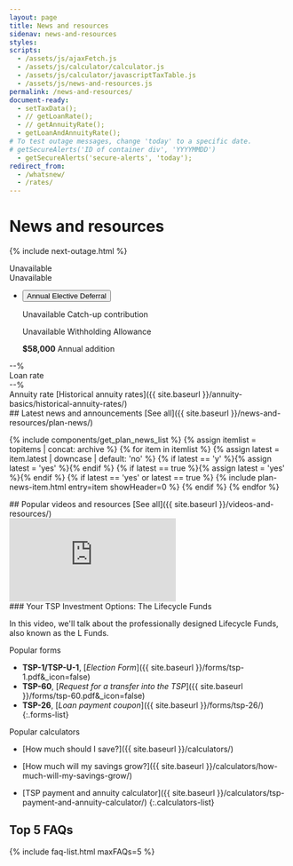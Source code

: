 ```yaml
---
layout: page
title: News and resources
sidenav: news-and-resources
styles:
scripts:
  - /assets/js/ajaxFetch.js
  - /assets/js/calculator/calculator.js
  - /assets/js/calculator/javascriptTaxTable.js
  - /assets/js/news-and-resources.js
permalink: /news-and-resources/
document-ready:
  - setTaxData();
  - // getLoanRate();
  - // getAnnuityRate();
  - getLoanAndAnnuityRate();
# To test outage messages, change 'today' to a specific date.
# getSecureAlerts('ID of container div', 'YYYYMMDD')
  - getSecureAlerts('secure-alerts', 'today');
redirect_from:
  - /whatsnew/
  - /rates/
---
```


# News and resources

{% include next-outage.html %}

<div id="secure-alerts"></div>

<section class="key-rates">
<div class="usa-grid">
  <!-- Annual elective deferral -->
  <div class="usa-width-one-third">
    <div id="contribution-limit">Unavailable</div>
    <div id="tax-year" class="hide">Unavailable</div>
    <ul class="usa-accordion">
    <li>
      <button class="usa-accordion-button"
        aria-expanded="false"
        aria-controls="a1">
        Annual Elective Deferral
      </button>
      <div id="a1" class="usa-accordion-content">
        <p><span id="catchup-limit">Unavailable</span> Catch-up contribution</p>
        <p class="hide"><span id="withholding-allowance">Unavailable</span> Withholding Allowance</p>
        <!-- Temporary manual edit -->
        <p><strong>$58,000</strong> Annual addition</p>
        <!-- <p><span id="annual-addition">Unavailable</span> Annual addition</p> -->
      </div>
    </li>
    </ul>
  </div>
  <!-- Loan rate -->
  <div class="usa-width-one-third"><div id="loan-rate">--%</div>Loan rate</div>
  <!-- Annuity rate -->
  <div class="usa-width-one-third">
  <div id="annuity-rate">--%</div>
  Annuity rate <span class="historical-annuity-rates" markdown="1">[Historical annuity rates]({{ site.baseurl }}/annuity-basics/historical-annuity-rates/)</span>
  </div>
</div>
</section>

<section class="latest-news">
  <div class="flex header-line" markdown="1">
## Latest news and announcements
  <span class="see-all">[See all]({{ site.baseurl }}/news-and-resources/plan-news/)</span>
  </div>
<div class="usa-grid">
<div class="usa-width-one-whole" markdown="1">

{% include components/get_plan_news_list %}
{% assign itemlist = topitems | concat: archive %}
{% for item in itemlist %}
{% assign latest = item.latest | downcase | default: 'no' %}
{% if latest == 'y' %}{% assign latest = 'yes' %}{% endif %}
{% if latest == true %}{% assign latest = 'yes' %}{% endif %}
{% if latest == 'yes' or latest == true %}
  {% include plan-news-item.html entry=item showHeader=0 %}
{% endif %}
{% endfor %}

</div>
</div>

</section>

<section class="popular-videos" markdown="1">
  <div class="flex header-line" markdown="1">
## Popular videos and resources
  <span class="see-all">[See all]({{ site.baseurl }}/videos-and-resources/)</span>
  </div>
  <!-- YouTube iFrame -->
  <div class="usa-grid">
  <div class="usa-width-one-whole">
    <div class="video-wrapper">
    <iframe src="https://www.youtube.com/embed/sppDf-oZm-o?rel=0" frameborder="0" allow="accelerometer; encrypted-media; gyroscope; picture-in-picture" allowfullscreen></iframe>
    </div>
  </div></div>

  <div class="usa-grid video-description">
  <div class="usa-width-one-whole" markdown="1">
### Your TSP Investment Options: The Lifecycle Funds

In this video, we'll talk about the professionally designed Lifecycle Funds, also known as the L Funds.
  </div>
  </div>


</section>

<section class="popular-forms-calculators">
<div class="usa-grid">
<div class="usa-width-one-half" markdown="1">

Popular forms

- **TSP-1/TSP-U-1**, [_Election Form_]({{ site.baseurl }}/forms/tsp-1.pdf&_icon=false)
- **TSP-60**, [_Request for a transfer into the TSP_]({{ site.baseurl }}/forms/tsp-60.pdf&_icon=false)
- **TSP-26**, [_Loan payment coupon_]({{ site.baseurl }}/forms/tsp-26/)
{:.forms-list}

</div>

<div class="usa-width-one-half" markdown="1">

Popular calculators

- [How much should I save?]({{ site.baseurl }}/calculators/)
- [How much will my savings grow?]({{ site.baseurl }}/calculators/how-much-will-my-savings-grow/)
- [TSP payment and annuity calculator]({{ site.baseurl }}/calculators/tsp-payment-and-annuity-calculator/)
{:.calculators-list}

  </div>
</div>
</section>


<section class="top-5-faq" markdown="1">

## Top 5 FAQs

{% include faq-list.html maxFAQs=5 %}
</section>
